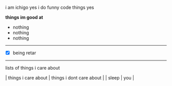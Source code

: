 i am ichigo yes i do funny code things yes

**things im good at**
- nothing
- nothing
- nothing

---

- [x] being retar

---

lists of things i care about

| things i care about | things i dont care about |
| sleep | you |
